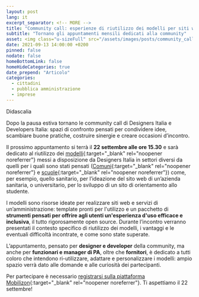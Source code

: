 ```yaml
---
layout: post
lang: it
excerpt_separator: <!-- MORE -->
title: "Community call: esperienze di riutilizzo dei modelli per siti web pubblici"
subtitle: "Tornano gli appuntamenti mensili dedicati alla community"
asset: <img class="u-sizeFull" src="/assets/images/posts/community_call_PH_annie-spratt-unsplash.jpg" alt="Gruppo di persone collabora al computer" />
date: 2021-09-13 14:00:00 +0200
pinned: false
nodate: false
homeBottomLink: false
homeHideCategories: true
date_prepend: "Articolo"
categories:
  - cittadini
  - pubblica amministrazione
  - imprese
---
```


<!-- MORE -->
<div class="u-text-xs u-textCenter u-textItalic u-margin-bottom-xl">Didascalia</div>

Dopo la pausa estiva tornano le community call di Designers Italia e Developers Italia: spazi di confronto pensati per condividere idee, scambiare buone pratiche, costruire sinergie e creare occasioni d’incontro.

Il prossimo appuntamento si terrà il **22 settembre alle ore 15.30** e sarà dedicato al riutilizzo dei [modelli](https://designers.italia.it/#i-modelli){:target="_blank" rel="noopener noreferrer"} messi a disposizione da Designers Italia in settori diversi da quelli per i quali sono stati pensati ([Comuni](https://designers.italia.it/progetti/siti-web-comuni/){:target="_blank" rel="noopener noreferrer"} e [scuole](https://designers.italia.it/progetti/siti-web-scuole/){:target="_blank" rel="noopener noreferrer"}) come, per esempio, quello sanitario, per l’ideazione del sito web di un’azienda sanitaria, o universitario, per lo sviluppo di un sito di orientamento allo studente. 

I modelli sono risorse ideate per realizzare siti web e servizi di un’amministrazione: template pronti per l'utilizzo e un pacchetto di **strumenti pensati per offrire agli utenti un'esperienza d'uso efficace e inclusiva**, il tutto rigorosamente open source. Durante l’incontro verranno presentati il contesto specifico di riutilizzo dei modelli, i vantaggi e le eventuali difficoltà incontrate, e come sono state superate. 

L’appuntamento, pensato per **designer e developer** della community, ma anche per **funzionari e manager di PA**, oltre che **fornitori**, è dedicato a tutti coloro che intendono ri-utilizzare, adattare e personalizzare i modelli: ampio spazio verrà dato alle domande e alle curiosità dei partecipanti.

Per partecipare è necessario [registrarsi sulla piattaforma Mobilizon](https://mobilizon.it/events/27850328-1abf-417c-a90a-0166b4386570){:target="_blank" rel="noopener noreferrer"}. Ti aspettiamo il 22 settembre!
